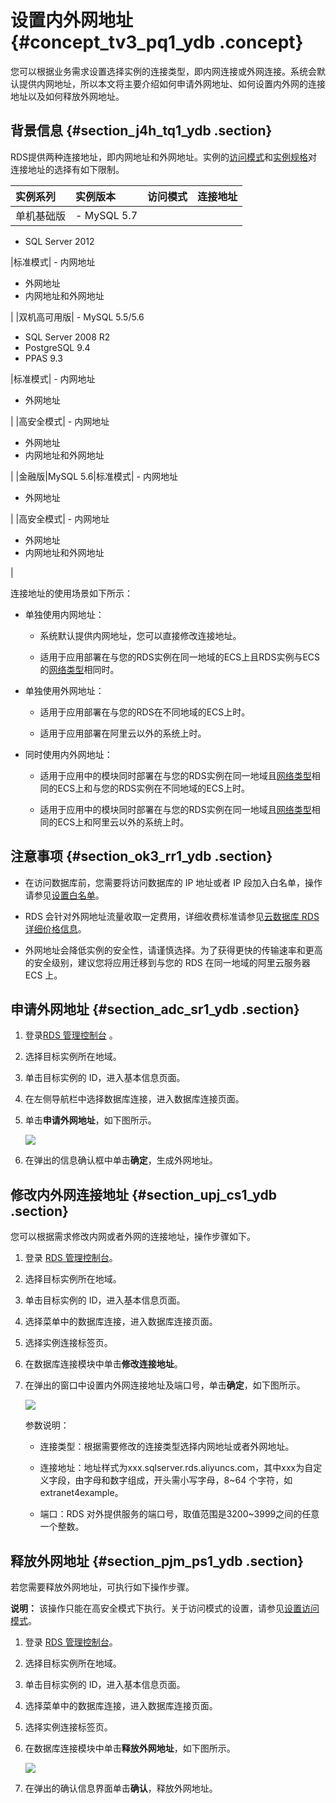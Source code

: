 # 设置内外网地址 {#concept_tv3_pq1_ydb .concept}

您可以根据业务需求设置选择实例的连接类型，即内网连接或外网连接。系统会默认提供内网地址，所以本文将主要介绍如何申请外网地址、如何设置内外网的连接地址以及如何释放外网地址。

## 背景信息 {#section_j4h_tq1_ydb .section}

RDS提供两种连接地址，即内网地址和外网地址。实例的[访问模式](intl.zh-CN/用户指南/网络管理/设置访问模式.md#)和[实例规格](../../../../intl.zh-CN/产品简介/实例规格/实例规格表.md)对连接地址的选择有如下限制。

|实例系列|实例版本|访问模式|连接地址|
|:---|:---|:---|:---|
|单机基础版| -   MySQL 5.7
-   SQL Server 2012

 |标准模式| -   内网地址
-   外网地址
-   内网地址和外网地址

 |
|双机高可用版| -   MySQL 5.5/5.6
-   SQL Server 2008 R2
-   PostgreSQL 9.4
-   PPAS 9.3

 |标准模式| -   内网地址
-   外网地址

 |
|高安全模式| -   内网地址
-   外网地址
-   内网地址和外网地址

 |
|金融版|MySQL 5.6|标准模式| -   内网地址
-   外网地址

 |
|高安全模式| -   内网地址
-   外网地址
-   内网地址和外网地址

 |

连接地址的使用场景如下所示：

-   单独使用内网地址：

    -   系统默认提供内网地址，您可以直接修改连接地址。

    -   适用于应用部署在与您的RDS实例在同一地域的ECS上且RDS实例与ECS的[网络类型](intl.zh-CN/用户指南/网络管理/设置网络类型.md#)相同时。

-   单独使用外网地址：

    -   适用于应用部署在与您的RDS在不同地域的ECS上时。

    -   适用于应用部署在阿里云以外的系统上时。

-   同时使用内外网地址：

    -   适用于应用中的模块同时部署在与您的RDS实例在同一地域且[网络类型](intl.zh-CN/用户指南/网络管理/设置网络类型.md#)相同的ECS上和与您的RDS实例在不同地域的ECS上时。

    -   适用于应用中的模块同时部署在与您的RDS实例在同一地域且[网络类型](intl.zh-CN/用户指南/网络管理/设置网络类型.md#)相同的ECS上和阿里云以外的系统上时。


## 注意事项 {#section_ok3_rr1_ydb .section}

-   在访问数据库前，您需要将访问数据库的 IP 地址或者 IP 段加入白名单，操作请参见[设置白名单](intl.zh-CN/用户指南/安全管理/设置白名单.md#)。

-   RDS 会针对外网地址流量收取一定费用，详细收费标准请参见[云数据库 RDS 详细价格信息](https://www.alibabacloud.com/product/apsaradb-for-rds?spm=a3c0i.7938564.220486.3.FrsJgg#pricing)。

-   外网地址会降低实例的安全性，请谨慎选择。为了获得更快的传输速率和更高的安全级别，建议您将应用迁移到与您的 RDS 在同一地域的阿里云服务器 ECS 上。


## 申请外网地址 {#section_adc_sr1_ydb .section}

1.  登录[RDS 管理控制台](https://rds.console.aliyun.com/) 。
2.  选择目标实例所在地域。
3.  单击目标实例的 ID，进入基本信息页面。
4.  在左侧导航栏中选择数据库连接，进入数据库连接页面。
5.  单击**申请外网地址**，如下图所示。

    ![](http://static-aliyun-doc.oss-cn-hangzhou.aliyuncs.com/assets/img/7945/3991_zh-CN.png)

6.  在弹出的信息确认框中单击**确定**，生成外网地址。

## 修改内外网连接地址 {#section_upj_cs1_ydb .section}

您可以根据需求修改内网或者外网的连接地址，操作步骤如下。

1.  登录 [RDS 管理控制台](https://rds.console.aliyun.com/)。
2.  选择目标实例所在地域。
3.  单击目标实例的 ID，进入基本信息页面。
4.  选择菜单中的数据库连接，进入数据库连接页面。
5.  选择实例连接标签页。
6.  在数据库连接模块中单击**修改连接地址**。
7.  在弹出的窗口中设置内外网连接地址及端口号，单击**确定**，如下图所示。

    ![](http://static-aliyun-doc.oss-cn-hangzhou.aliyuncs.com/assets/img/7945/3992_zh-CN.png)

    参数说明：

    -   连接类型：根据需要修改的连接类型选择内网地址或者外网地址。

    -   连接地址：地址样式为xxx.sqlserver.rds.aliyuncs.com，其中xxx为自定义字段，由字母和数字组成，开头需小写字母，8~64 个字符，如extranet4example。

    -   端口：RDS 对外提供服务的端口号，取值范围是3200~3999之间的任意一个整数。


## 释放外网地址 {#section_pjm_ps1_ydb .section}

若您需要释放外网地址，可执行如下操作步骤。

**说明：** 该操作只能在高安全模式下执行。关于访问模式的设置，请参见[设置访问模式](intl.zh-CN/用户指南/网络管理/设置访问模式.md#)。

1.  登录 [RDS 管理控制台](https://rds.console.aliyun.com/)。
2.  选择目标实例所在地域。
3.  单击目标实例的 ID，进入基本信息页面。
4.  选择菜单中的数据库连接，进入数据库连接页面。
5.  选择实例连接标签页。
6.  在数据库连接模块中单击**释放外网地址**，如下图所示。

    ![](http://static-aliyun-doc.oss-cn-hangzhou.aliyuncs.com/assets/img/7945/3993_zh-CN.png)

7.  在弹出的确认信息界面单击**确认**，释放外网地址。

